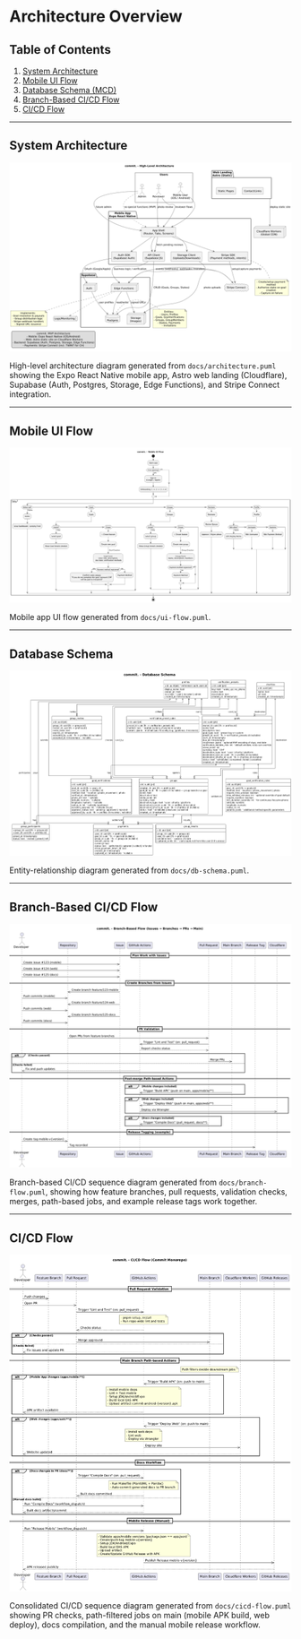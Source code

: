 # Architecture Overview

## Table of Contents

1. [System Architecture](#system-architecture)
2. [Mobile UI Flow](#mobile-ui-flow)
3. [Database Schema (MCD)](#database-schema-mcd)
4. [Branch-Based CI/CD Flow](#branch-based-cicd-flow)
5. [CI/CD Flow](#cicd-flow)

---

## System Architecture

![System Architecture](architecture.png)

High-level architecture diagram generated from `docs/architecture.puml` showing
the Expo React Native mobile app, Astro web landing (Cloudflare), Supabase
(Auth, Postgres, Storage, Edge Functions), and Stripe Connect integration.

---

## Mobile UI Flow

![Mobile UI Flow](ui-flow.png)

Mobile app UI flow generated from `docs/ui-flow.puml`.

---

## Database Schema

![Database Schema](db-schema.png)

Entity-relationship diagram generated from `docs/db-schema.puml`.

---

## Branch-Based CI/CD Flow

![Branch-Based CI/CD Flow](branch-flow.png)

Branch-based CI/CD sequence diagram generated from `docs/branch-flow.puml`, showing how feature branches, pull requests, validation checks, merges, path-based jobs, and example release tags work together.

---

## CI/CD Flow

![CI/CD Flow](cicd-flow.png)

Consolidated CI/CD sequence diagram generated from `docs/cicd-flow.puml` showing PR checks, path-filtered jobs on main (mobile APK build, web deploy), docs compilation, and the manual mobile release workflow.
